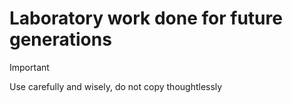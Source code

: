 # Laboratory work done for future generations

> [!Important]
> Use carefully and wisely, do not copy thoughtlessly
